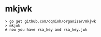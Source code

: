 # mkjwk

```
> go get github.com/dqminh/organizer/mkjwk
> mkjwk
# now you have rsa_key and rsa_key.jwk
```
